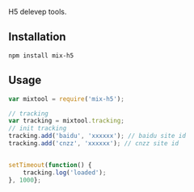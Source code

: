 H5 delevep tools.

## Installation

    npm install mix-h5

## Usage

```js
var mixtool = require('mix-h5');

// tracking
var tracking = mixtool.tracking;
// init tracking
tracking.add('baidu', 'xxxxxx'); // baidu site id
tracking.add('cnzz', 'xxxxxx'); // cnzz site id


setTimeout(function() {
    tracking.log('loaded');
}, 1000};